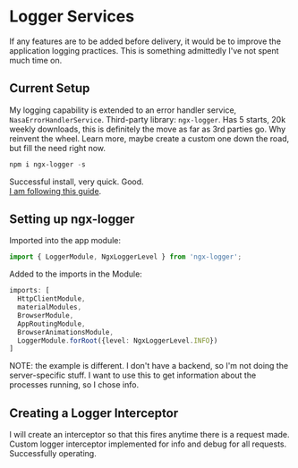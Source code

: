 # Logger Services

If any features are to be added before delivery, it would be to improve the application logging practices.
This is something admittedly I've not spent much time on.

## Current Setup

My logging capability is extended to an error handler service, `NasaErrorHandlerService`.
Third-party library: `ngx-logger`.
Has 5 starts, 20k weekly downloads, this is definitely the move as far as 3rd parties go.
Why reinvent the wheel.
Learn more, maybe create a custom one down the road, but fill the need right now.

```ps1
npm i ngx-logger -s
```

Successful install, very quick. Good.  
[I am following this guide](https://dzone.com/articles/angular-logging-and-log-back).  

## Setting up ngx-logger

Imported into the app module:

```ts
import { LoggerModule, NgxLoggerLevel } from 'ngx-logger';
```

Added to the imports in the Module:

```ts
imports: [
  HttpClientModule,
  materialModules,
  BrowserModule,
  AppRoutingModule,
  BrowserAnimationsModule,
  LoggerModule.forRoot({level: NgxLoggerLevel.INFO})
]
```

NOTE: the example is different.
I don't have a backend, so I'm not doing the server-specific stuff.
I want to use this to get information about the processes running, so I chose info.

## Creating a Logger Interceptor

I will create an interceptor so that this fires anytime there is a request made.
Custom logger interceptor implemented for info and debug for all requests.
Successfully operating.
